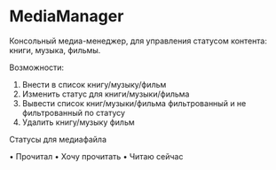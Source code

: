 # MediaManager
Консольный медиа-менеджер, для управления статусом контента: книги, музыка, фильмы.


Возможности:
1.	Внести в список книгу/музыку/фильм
2.	Изменить статус для книги/музыки/фильма
3.	Вывести список книг/музыки/фильма фильтрованный и не фильтрованный по статусу
4.	Удалить книгу/музыку фильм



Статусы для медиафайла

•	Прочитал
•	Хочу прочитать
•	Читаю сейчас
